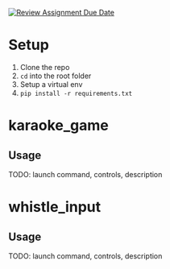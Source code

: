 [![Review Assignment Due Date](https://classroom.github.com/assets/deadline-readme-button-22041afd0340ce965d47ae6ef1cefeee28c7c493a6346c4f15d667ab976d596c.svg)](https://classroom.github.com/a/Vd0qjMAQ)

# Setup

1. Clone the repo
2. `cd` into the root folder
3. Setup a virtual env
4. `pip install -r requirements.txt`

# karaoke_game

## Usage

TODO: launch command, controls, description

# whistle_input

## Usage

TODO: launch command, controls, description